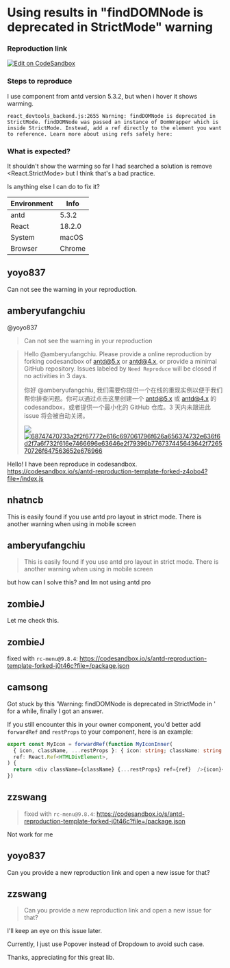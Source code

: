 # Using <Dropdown> results in "findDOMNode is deprecated in StrictMode" warning

### Reproduction link

[![Edit on CodeSandbox](https://codesandbox.io/static/img/play-codesandbox.svg)](https://codesandbox.io/s/antd-reproduction-template-forked-z4obo4)

### Steps to reproduce

I use <Dropdown/> component from antd version 5.3.2, but when i hover it shows warming.

`react_devtools_backend.js:2655 Warning: findDOMNode is deprecated in StrictMode. findDOMNode was passed an instance of DomWrapper which is inside StrictMode. Instead, add a ref directly to the element you want to reference. Learn more about using refs safely here:`

### What is expected?

It shouldn't show the warming
so far I had searched a solution is remove <React.StrictMode>
but I think that's a bad practice.

Is anything else I can do to fix it?

| Environment | Info   |
| ----------- | ------ |
| antd        | 5.3.2  |
| React       | 18.2.0 |
| System      | macOS  |
| Browser     | Chrome |

<!-- generated by ant-design-issue-helper. DO NOT REMOVE -->

## yoyo837

Can not see the warning in your reproduction.

## amberyufangchiu

@yoyo837

> Can not see the warning in your reproduction

> Hello @amberyufangchiu. Please provide a online reproduction by forking codesandbox of [antd@5.x](https://u.ant.design/codesandbox-repro) or [antd@4.x](https://u.ant.design/codesandbox-repro-4x), or provide a minimal GitHub repository. Issues labeled by `Need Reproduce` will be closed if no activities in 3 days.
>
> 你好 @amberyufangchiu, 我们需要你提供一个在线的重现实例以便于我们帮你排查问题。你可以通过点击这里创建一个 [antd@5.x](https://u.ant.design/codesandbox-repro) 或 [antd@4.x](https://u.ant.design/codesandbox-repro-4x) 的 codesandbox，或者提供一个最小化的 GitHub 仓库。3 天内未跟进此 issue 将会被自动关闭。
>
> ![](https://camo.githubusercontent.com/3f51b5a32e6e5d5adabdebc5ef968150bdabc8d17a8dc1a535b8fb255d2165d0/68747470733a2f2f67772e616c697061796f626a656374732e636f6d2f7a6f732f616e7466696e63646e2f79396b776737445643642f726570726f647563652e676966) [ ![68747470733a2f2f67772e616c697061796f626a656374732e636f6d2f7a6f732f616e7466696e63646e2f79396b776737445643642f726570726f647563652e676966](https://camo.githubusercontent.com/3f51b5a32e6e5d5adabdebc5ef968150bdabc8d17a8dc1a535b8fb255d2165d0/68747470733a2f2f67772e616c697061796f626a656374732e636f6d2f7a6f732f616e7466696e63646e2f79396b776737445643642f726570726f647563652e676966) ](https://camo.githubusercontent.com/3f51b5a32e6e5d5adabdebc5ef968150bdabc8d17a8dc1a535b8fb255d2165d0/68747470733a2f2f67772e616c697061796f626a656374732e636f6d2f7a6f732f616e7466696e63646e2f79396b776737445643642f726570726f647563652e676966) [ ](https://camo.githubusercontent.com/3f51b5a32e6e5d5adabdebc5ef968150bdabc8d17a8dc1a535b8fb255d2165d0/68747470733a2f2f67772e616c697061796f626a656374732e636f6d2f7a6f732f616e7466696e63646e2f79396b776737445643642f726570726f647563652e676966)

Hello! I have been reproduce in codesandbox.
https://codesandbox.io/s/antd-reproduction-template-forked-z4obo4?file=/index.js

## nhatncb

This is easily found if you use antd pro layout in strict mode. There is another warning when using in mobile screen

## amberyufangchiu

> This is easily found if you use antd pro layout in strict mode. There is another warning when using in mobile screen

but how can I solve this? and Im not using antd pro

## zombieJ

Let me check this.

## zombieJ

fixed with `rc-menu@9.8.4`:
https://codesandbox.io/s/antd-reproduction-template-forked-j0t46c?file=/package.json

## camsong

Got stuck by this 'Warning: findDOMNode is deprecated in StrictMode in ' <Tooltip> for a while, finally I got an answer.

If you still encounter this in your owner component, you'd better add `forwardRef` and `restProps` to your component, here is an example:

```ts
export const MyIcon = forwardRef(function MyIconInner(
  { icon, className, ...restProps }: { icon: string; className: string },
  ref: React.Ref<HTMLDivElement>,
) {
  return <div className={className} {...restProps} ref={ref}  />{icon}</div>
})
```

## zzswang

> fixed with `rc-menu@9.8.4`: https://codesandbox.io/s/antd-reproduction-template-forked-j0t46c?file=/package.json

Not work for me

## yoyo837

> >

Can you provide a new reproduction link and open a new issue for that?

## zzswang

> > >
>
> Can you provide a new reproduction link and open a new issue for that?

I'll keep an eye on this issue later.

Currently, I just use Popover instead of Dropdown to avoid such case.

Thanks, appreciating for this great lib.
